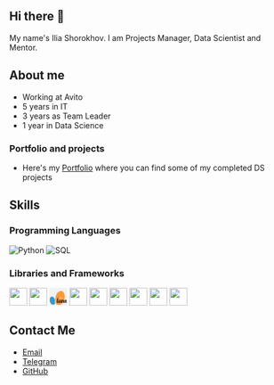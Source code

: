## Hi there 👋

My name's Ilia Shorokhov. I am Projects Manager, Data Scientist and Mentor. 

## About me
- Working at Avito
- 5 years in IT
- 3 years as Team Leader
- 1 year in Data Science

### Portfolio and projects

- Here's my [Portfolio](https://github.com/iashorokhov/Completed-ML-projects) where you can find some of my completed DS projects

## Skills
### Programming Languages
![Python](https://img.icons8.com/color/48/000000/python.png)
![SQL](https://img.icons8.com/color/48/000000/sql.png) 

### Libraries and Frameworks
<img src="https://cdn.jsdelivr.net/gh/devicons/devicon/icons/pandas/pandas-original.svg" width="32" height="32" /> <img src="https://cdn.jsdelivr.net/gh/devicons/devicon/icons/numpy/numpy-original.svg" width="32" height="32" /> <img src="png-clipart-logo-scikit-learn-python-github-machine-learning-text-orange.png" width="32" height="32" /> <img src="https://cdn.jsdelivr.net/gh/devicons/devicon/icons/matplotlib/matplotlib-original.svg" width="32" height="32" /> <img src="https://cdn.jsdelivr.net/gh/devicons/devicon/icons/pytorch/pytorch-original.svg" width="32" height="32" /> <img src="https://cdn.jsdelivr.net/gh/devicons/devicon/icons/tensorflow/tensorflow-original.svg" width="32" height="32" /> <img src="https://cdn.jsdelivr.net/gh/devicons/devicon/icons/keras/keras-original.svg" width="32" height="32" /> <img src="https://cdn.jsdelivr.net/gh/devicons/devicon/icons/apachespark/apachespark-original.svg" width="32" height="32" /> <img src="https://cdn.jsdelivr.net/gh/devicons/devicon/icons/postgresql/postgresql-original.svg" width="32" height="32" />

## Contact Me
- [Email](mailto:iliashorokhov@yandex.ru)
- [Telegram](https://t.me/iashorokhov)
- [GitHub](https://github.com/iashorokhov)

